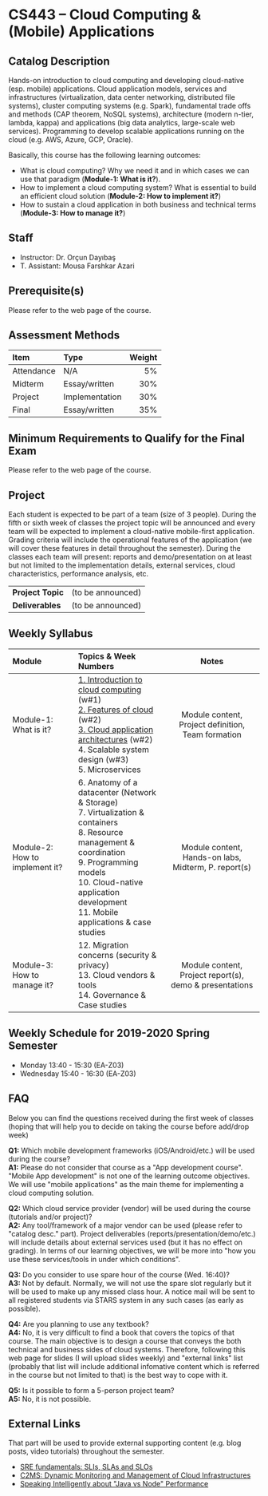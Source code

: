 # CS443 – Cloud Computing &amp; (Mobile) Applications

## Catalog Description
Hands-on introduction to cloud computing and developing cloud-native (esp. mobile) applications. Cloud application models, services and infrastructures (virtualization, data center networking, distributed file systems), cluster computing systems (e.g. Spark), fundamental trade offs and methods (CAP theorem, NoSQL systems), architecture (modern n-tier, lambda, kappa) and applications (big data analytics, large-scale web services). Programming to develop scalable applications running on the cloud (e.g. AWS, Azure, GCP, Oracle).

Basically, this course has the following learning outcomes:
* What is cloud computing? Why we need it and in which cases we can use that paradigm (__Module-1: What is it?__).
* How to implement a cloud computing system? What is essential to build an efficient cloud solution (__Module-2: How to implement it?__)
* How to sustain a cloud application in both business and technical terms (__Module-3: How to manage it?__)

## Staff
* Instructor: Dr. Orçun Dayıbaş
* T. Assistant: Mousa Farshkar Azari

## Prerequisite(s)
Please refer to the web page of the course.

## Assessment Methods

| Item      | Type          | Weight  |
|:--------- |:------------- | -------:|
| Attendance| N/A           | 5%      |
| Midterm   | Essay/written | 30%     |
| Project   | Implementation| 30%     |
| Final     | Essay/written | 35%     |

## Minimum Requirements to Qualify for the Final Exam
Please refer to the web page of the course.

## Project
Each student is expected to be part of a team (size of 3 people). During the fifth or sixth week of classes the project topic will be announced and every team will be expected to implement a cloud-native mobile-first application. Grading criteria will include the operational features of the application (we will cover these features in detail throughout the semester). During the classes each team will present: reports and demo/presentation on at least but not limited to the implementation details, external services, cloud characteristics, performance analysis, etc.

| | |
|-|-|
|__Project Topic__ | (to be announced) |
|__Deliverables__  | (to be announced) |


## Weekly Syllabus

| Module | Topics & Week Numbers | Notes |
|:-------|:------|:------:|
| Module-1: What is it? | [1. Introduction to cloud computing](../master/slides/chapter-1.pdf) (w#1)<br/> [2. Features of cloud](../master/slides/chapter-2.pdf) (w#2)<br/> [3. Cloud application architectures](../master/slides/chapter-3.pdf) (w#2)<br/> 4. Scalable system design (w#3)<br/> 5. Microservices | Module content, Project definition, Team formation |
| Module-2: How to implement it? | 6. Anatomy of a datacenter (Network & Storage) <br/> 7. Virtualization & containers <br/> 8. Resource management & coordination <br/> 9. Programming models <br/> 10. Cloud-native application development <br/> 11. Mobile applications & case studies| Module content, Hands-on labs, Midterm, P. report(s) |
| Module-3: How to manage it? | 12. Migration concerns (security & privacy) <br/> 13. Cloud vendors & tools <br/> 14. Governance & Case studies | Module content, Project report(s), demo & presentations  |

## Weekly Schedule for 2019-2020 Spring Semester
* Monday 13:40 - 15:30 (EA-Z03)
* Wednesday 15:40 - 16:30 (EA-Z03)

## FAQ
Below you can find the questions received during the first week of classes (hoping that will help you to decide on taking the course before add/drop week)

__Q1:__ Which mobile development frameworks (iOS/Android/etc.) will be used during the course? <br/>
__A1:__ Please do not consider that course as a "App development course". "Mobile App development" is not one of the learning outcome objectives. We will use "mobile applications" as the main theme for implementing a cloud computing solution.

__Q2:__ Which cloud service provider (vendor) will be used during the course (tutorials and/or project)? <br/>
__A2:__ Any tool/framework of a major vendor can be used (please refer to "catalog desc." part). Project deliverables (reports/presentation/demo/etc.) will include details about external services used (but it has no effect on grading). In terms of our learning objectives, we will be more into "how you use these services/tools in under which conditions".

__Q3:__ Do you consider to use spare hour of the course (Wed. 16:40)? <br/>
__A3:__ Not by default. Normally, we will not use the spare slot regularly but it will be used to make up any missed class hour. A notice mail will be sent to all registered students via STARS system in any such cases (as early as possible).

__Q4:__ Are you planning to use any textbook? <br />
__A4:__ No, it is very difficult to find a book that covers the topics of that course. The main objective is to design a course that conveys the both technical and business sides of cloud systems. Therefore, following this web page for slides (I will upload slides weekly) and "external links" list (probably that list will include additional infomative content which is referred in the course but not limited to that) is the best way to cope with it.

__Q5:__ Is it possible to form a 5-person project team? <br />
__A5:__ No, it is not possible.

## External Links
That part will be used to provide external supporting content (e.g. blog posts, video tutorials) throughout the semester.

- [SRE fundamentals: SLIs, SLAs and SLOs](https://cloud.google.com/blog/products/gcp/sre-fundamentals-slis-slas-and-slos)
- [C2MS: Dynamic Monitoring and Management of Cloud Infrastructures](https://arxiv.org/abs/1310.2148)
- [Speaking Intelligently about "Java vs Node" Performance](https://rclayton.silvrback.com/speaking-intelligently-about-java-vs-node-performance)
